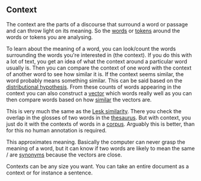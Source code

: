 ## Context 
The context are the parts of a discourse that surround a word or passage and can throw light on its meaning. So the [words](../Data/Words.md) or [tokens](../Data/Token.md) around the words or tokens you are analysing. 

To learn about the meaning of a word, you can look/count the words surrounding the words you're interested in (the context). If you do this with a lot of text, you get an idea of what the context around a particular word usually is. Then you can compare the context of one word with the context of another word to see how similar it is. If the context seems similar, the word probably means something similar. This can be said based on the [distributional hypothesis](Distributional%20hypothesis.md). From these counts of words appearing in the context you can also construct a [vector](Vector%20semantics.md) which words really well as you can then compare words based on how [similar](Similarity.md) the vectors are.

This is very much the same as the [Lesk similarity](../Data/Thesaurus.md). There you check the overlap in the glosses of two words in the [thesaurus](../Data/Thesaurus.md). But with context, you just do it with the contexts of words in a [corpus](../Data/Corpus.md). Arguably this is better, than for this no human annotation is required. 

This approximates meaning. Basically the computer can never grasp the meaning of a word, but it can know if two words are likely to mean the same / are [synonyms](../Languages/Synonyms.md) because the vectors are close. 

Contexts can be any size you want. You can take an entire document as a context or for instance a sentence. 

